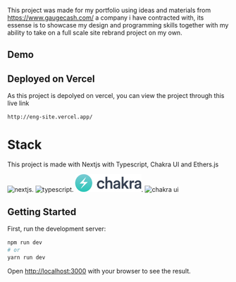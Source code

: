 This project was made for my portfolio using ideas and materials from https://www.gaugecash.com/ a company i have contracted with, its essense is to showcase my design and programming skills together with my ability to take on a full scale site rebrand project on my own.


## Demo


## Deployed on Vercel
As this project is depolyed on vercel, you can view the project through this live link

```
http://eng-site.vercel.app/
```

# Stack
This project is made with Nextjs with Typescript, Chakra UI and Ethers.js
<br>

<img src="https://seeklogo.com/images/N/next-js-logo-8FCFF51DD2-seeklogo.com.png" alt="nextjs" width='40' height='40'>.   <img src='https://cdn.worldvectorlogo.com/logos/typescript.svg' alt='typescript' width='40' height='40'>.    <img src='https://raw.githubusercontent.com/chakra-ui/chakra-ui/main/logo/logo-colored@2x.png?raw=true' alt='chakra ui' width='150' height='40'>.    <img src='https://seeklogo.com/images/E/ethers-logo-D5B86204D8-seeklogo.com.png' alt='chakra ui' width='50' height='40'>

## Getting Started

First, run the development server:

```bash
npm run dev
# or
yarn run dev
```

Open [http://localhost:3000](http://localhost:3000) with your browser to see the result.


